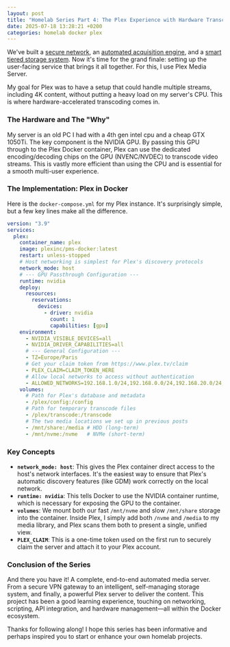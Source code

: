 ```yaml
---
layout: post
title: "Homelab Series Part 4: The Plex Experience with Hardware Transcoding"
date: 2025-07-18 13:28:21 +0200
categories: homelab docker plex
---
```


We've built a [secure network](/posts/homelab-vpn-gateway.html), an
[automated acquisition engine](/posts/homelab-arr-stack.html), and a
[smart tiered storage system](/posts/homelab-tiered-storage.html). Now it's
time for the grand finale: setting up the user-facing service that brings it all
together. For this, I use Plex Media Server.

My goal for Plex was to have a setup that could handle multiple streams,
including 4K content, without putting a heavy load on my server's CPU. This is
where hardware-accelerated transcoding comes in.

### The Hardware and The "Why"

My server is an old PC I had with a 4th gen intel cpu and a cheap GTX 1050Ti.
The key component is the NVIDIA GPU. By passing this GPU through
to the Plex Docker container, Plex can use the dedicated encoding/decoding chips
on the GPU (NVENC/NVDEC) to transcode video streams. This is vastly more
efficient than using the CPU and is essential for a smooth multi-user
experience.

### The Implementation: Plex in Docker

Here is the `docker-compose.yml` for my Plex instance. It's surprisingly simple,
but a few key lines make all the difference.

```yaml
version: "3.9"
services:
  plex:
    container_name: plex
    image: plexinc/pms-docker:latest
    restart: unless-stopped
    # Host networking is simplest for Plex's discovery protocols
    network_mode: host
    # --- GPU Passthrough Configuration ---
    runtime: nvidia
    deploy:
      resources:
        reservations:
          devices:
            - driver: nvidia
              count: 1
              capabilities: [gpu]
    environment:
      - NVIDIA_VISIBLE_DEVICES=all
      - NVIDIA_DRIVER_CAPABILITIES=all
      # --- General Configuration ---
      - TZ=Europe/Paris
      # Get your claim token from https://www.plex.tv/claim
      - PLEX_CLAIM=CLAIM_TOKEN_HERE
      # Allow local networks to access without authentication
      - ALLOWED_NETWORKS=192.168.1.0/24,192.168.0.0/24,192.168.20.0/24,192.168.30.0/24
    volumes:
      # Path for Plex's database and metadata
      - /plex/config:/config
      # Path for temporary transcode files
      - /plex/transcode:/transcode
      # The two media locations we set up in previous posts
      - /mnt/share:/media # HDD (long-term)
      - /mnt/nvme:/nvme   # NVMe (short-term)
```

### Key Concepts

*   **`network_mode: host`**: This gives the Plex container direct access to the
    host's network interfaces. It's the easiest way to ensure that Plex's automatic
    discovery features (like GDM) work correctly on the local network.
*   **`runtime: nvidia`**: This tells Docker to use the NVIDIA container runtime,
    which is necessary for exposing the GPU to the container.
*   **`volumes`**: We mount both our fast `/mnt/nvme` and slow `/mnt/share`
    storage into the container. Inside Plex, I simply add both `/nvme` and
    `/media` to my media library, and Plex scans them both to present a single,
    unified view.
*   **`PLEX_CLAIM`**: This is a one-time token used on the first run to securely
    claim the server and attach it to your Plex account.

### Conclusion of the Series

And there you have it! A complete, end-to-end automated media server. From a
secure VPN gateway to an intelligent, self-managing storage system, and finally,
a powerful Plex server to deliver the content. This project has been a good
learning experience, touching on networking, scripting, API integration, and
hardware management—all within the Docker ecosystem.

Thanks for following along! I hope this series has been informative and perhaps
inspired you to start or enhance your own homelab projects.
